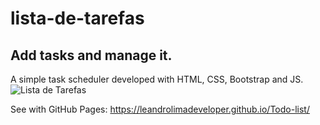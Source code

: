 # lista-de-tarefas
## Add tasks and manage it. 

A simple task scheduler developed with HTML, CSS, Bootstrap and JS. 
![Lista de Tarefas](https://user-images.githubusercontent.com/76854209/132910061-85a75562-91e0-45d8-af40-37f83a759607.gif)

See with GitHub Pages: https://leandrolimadeveloper.github.io/Todo-list/

